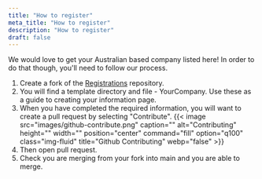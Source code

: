 ```yaml
---
title: "How to register"
meta_title: "How to register"
description: "How to register"
draft: false
---
```


We would love to get your Australian based company listed here! In order to do that though, you'll need to follow our process.

1. Create a fork of the [Registrations](https://github.com/CyberAnode/Registrations) repository.
2. You will find a template directory and file - YourCompany. Use these as a guide to creating your information page.
3. When you have completed the required information, you will want to create a pull request by selecting "Contribute". 
   {{< image src="images/github-contribute.png" caption="" alt="Contributing" height="" width="" position="center" command="fill" option="q100" class="img-fluid" title="Github Contributing"  webp="false" >}}
4. Then open pull request.
5. Check you are merging from your fork into main and you are able to merge.